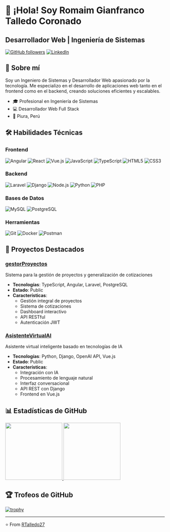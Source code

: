 # 👋 ¡Hola! Soy Romaim Gianfranco Talledo Coronado

## Desarrollador Web | Ingeniería de Sistemas

[![GitHub followers](https://img.shields.io/github/followers/RTalledo27?label=Follow&style=social)](https://github.com/RTalledo27)
[![LinkedIn](https://img.shields.io/badge/LinkedIn-0077B5?style=for-the-badge&logo=linkedin&logoColor=white)](https://www.linkedin.com/in/rtalledo27/)

## 🚀 Sobre mí

Soy un Ingeniero de Sistemas y Desarrollador Web apasionado por la tecnología. Me especializo en el desarrollo de aplicaciones web tanto en el frontend como en el backend, creando soluciones eficientes y escalables.

- 🎓 Profesional en Ingeniería de Sistemas
- 💻 Desarrollador Web Full Stack
- 📍 Piura, Perú

## 🛠️ Habilidades Técnicas

### Frontend
<img src="https://img.shields.io/badge/Angular-DD0031?style=for-the-badge&logo=angular&logoColor=white" alt="Angular" class="tech-icon" />
<img src="https://img.shields.io/badge/React-20232A?style=for-the-badge&logo=react&logoColor=61DAFB" alt="React" class="tech-icon" />
<img src="https://img.shields.io/badge/Vue.js-35495E?style=for-the-badge&logo=vue.js&logoColor=4FC08D" alt="Vue.js" class="tech-icon" />
<img src="https://img.shields.io/badge/JavaScript-F7DF1E?style=for-the-badge&logo=javascript&logoColor=black" alt="JavaScript" class="tech-icon" />
<img src="https://img.shields.io/badge/TypeScript-007ACC?style=for-the-badge&logo=typescript&logoColor=white" alt="TypeScript" class="tech-icon" />
<img src="https://img.shields.io/badge/HTML5-E34F26?style=for-the-badge&logo=html5&logoColor=white" alt="HTML5" class="tech-icon" />
<img src="https://img.shields.io/badge/CSS3-1572B6?style=for-the-badge&logo=css3&logoColor=white" alt="CSS3" class="tech-icon" />

### Backend
<img src="https://img.shields.io/badge/Laravel-FF2D20?style=for-the-badge&logo=laravel&logoColor=white" alt="Laravel" class="tech-icon" />
<img src="https://img.shields.io/badge/Django-092E20?style=for-the-badge&logo=django&logoColor=white" alt="Django" class="tech-icon" />
<img src="https://img.shields.io/badge/Node.js-43853D?style=for-the-badge&logo=node.js&logoColor=white" alt="Node.js" class="tech-icon" />
<img src="https://img.shields.io/badge/Python-3776AB?style=for-the-badge&logo=python&logoColor=white" alt="Python" class="tech-icon" />
<img src="https://img.shields.io/badge/PHP-777BB4?style=for-the-badge&logo=php&logoColor=white" alt="PHP" class="tech-icon" />

### Bases de Datos
<img src="https://img.shields.io/badge/MySQL-005C84?style=for-the-badge&logo=mysql&logoColor=white" alt="MySQL" class="tech-icon" />
<img src="https://img.shields.io/badge/PostgreSQL-316192?style=for-the-badge&logo=postgresql&logoColor=white" alt="PostgreSQL" class="tech-icon" />

### Herramientas
<img src="https://img.shields.io/badge/Git-F05032?style=for-the-badge&logo=git&logoColor=white" alt="Git" class="tech-icon" />
<img src="https://img.shields.io/badge/Docker-2CA5E0?style=for-the-badge&logo=docker&logoColor=white" alt="Docker" class="tech-icon" />
<img src="https://img.shields.io/badge/Postman-FF6C37?style=for-the-badge&logo=postman&logoColor=white" alt="Postman" class="tech-icon" />

## 🌟 Proyectos Destacados

### [gestorProyectos](https://github.com/RTalledo27/gestorProyectos)
Sistema para la gestión de proyectos y generalización de cotizaciones
- **Tecnologías**: TypeScript, Angular, Laravel, PostgreSQL
- **Estado**: Public
- **Características**: 
  - Gestión integral de proyectos
  - Sistema de cotizaciones
  - Dashboard interactivo
  - API RESTful
  - Autenticación JWT

### [AsistenteVirtualAI](https://github.com/RTalledo27/AsistenteVirtualAI)
Asistente virtual inteligente basado en tecnologías de IA
- **Tecnologías**: Python, Django, OpenAI API, Vue.js
- **Estado**: Public
- **Características**:
  - Integración con IA
  - Procesamiento de lenguaje natural
  - Interfaz conversacional
  - API REST con Django
  - Frontend en Vue.js

## 📊 Estadísticas de GitHub

<a href="https://github.com/RTalledo27">
  <img height="180em" src="https://github-readme-stats.vercel.app/api?username=RTalledo27&show_icons=true&theme=radical&include_all_commits=true&count_private=true"/>
  <img height="180em" src="https://github-readme-stats.vercel.app/api/top-langs/?username=RTalledo27&layout=compact&langs_count=7&theme=radical"/>
</a>

## 🏆 Trofeos de GitHub

[![trophy](https://github-profile-trophy.vercel.app/?username=RTalledo27&theme=onedark)](https://github.com/ryo-ma/github-profile-trophy)

---

⭐️ From [RTalledo27](https://github.com/RTalledo27)

<style>
  .tech-icon {
    transition: transform 0.3s ease-in-out;
  }
  .tech-icon:hover {
    transform: scale(1.1);
  }
</style>

